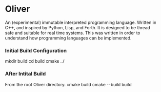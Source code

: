 # Oliver
An (experimental) immutable interpreted programming language. Written in C++, and inspired by Python, Lisp, and Forth. It is designed to be thread safe and suitable for real time systems. This was written in order to understand how programming languages can be implemented.

### Initial Build Configuration
  mkdir build 
  cd build
  cmake ../

### After Intital Build
From the root Oliver directory.
  cmake build
  cmake --build build
